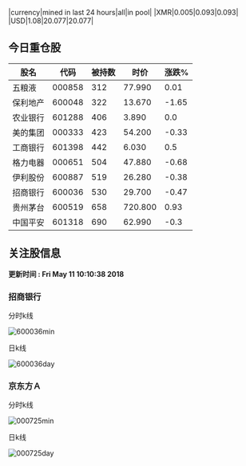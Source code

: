 |currency|mined in last 24 hours|all|in pool|
|XMR|0.005|0.093|0.093|
|USD|1.08|20.077|20.077|

## 今日重仓股 

|股名|代码|被持数|时价|涨跌%|
|---|---|---|---|---|
|五粮液|000858|312|77.990|0.01|
|保利地产|600048|322|13.670|-1.65|
|农业银行|601288|406|3.890|0.0|
|美的集团|000333|423|54.200|-0.33|
|工商银行|601398|442|6.030|0.5|
|格力电器|000651|504|47.880|-0.68|
|伊利股份|600887|519|26.280|-0.38|
|招商银行|600036|530|29.700|-0.47|
|贵州茅台|600519|658|720.800|0.93|
|中国平安|601318|690|62.990|-0.3|

## 关注股信息
**更新时间 : Fri May 11 10:10:38 2018**
### 招商银行 
分时k线

![600036min](http://image.sinajs.cn/newchart/min/n/sh600036.gif)

日k线

![600036day](http://image.sinajs.cn/newchart/daily/n/sh600036.gif)

### 京东方Ａ 
分时k线

![000725min](http://image.sinajs.cn/newchart/min/n/sz000725.gif)

日k线

![000725day](http://image.sinajs.cn/newchart/daily/n/sz000725.gif)
